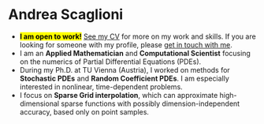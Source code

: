 # Andrea Scaglioni
- <Mark>**I am open to work!**</Mark> [See my CV](https://andreascaglioni.net/cv/) for more on my work and skills. If you are looking for someone with my profile, please [get in touch with me](https://andreascaglioni.net/contacts/).
- I am an **Applied Mathematician** and **Computational Scientist** focusing on the numerics of Partial Differential Equations (PDEs).
- During my Ph.D. at TU Vienna (Austria), I worked on methods for **Stochastic PDEs** and **Random Coefficient PDEs**. I am especially interested in nonlinear, time-dependent problems.
- I focus on **Sparse Grid interpolation**, which can approximate high-dimensional sparse functions with possibly dimension-independent accuracy, based only on point samples.
<!-- 
- See my [blog post about sparse grid interpolation](https://andreascaglioni.net/...).
- Check out [SGMethods](https://github.com/andreascaglioni/SGMethods), my Python implementations of sparse grid interpolation. I wrote it for my research, then polished it and made it public for everyone to enjoy! If you are interested in contributing, please [get in touch with me](https://andreascaglioni.net/contacts/).
- Fun Fact: I am passionate about photography. See some of my favorite photos at [photo.andreascaglioni.net](https://photoasphoto.netlify.app/).
-->

<!--
**andreascaglioni/andreascaglioni** is a ✨ _special_ ✨ repository because its `README.md` (this file) appears on your GitHub profile.

Here are some ideas to get you started:

- 🔭 I’m currently working on ...
- 🌱 I’m currently learning ...
- 👯 I’m looking to collaborate on ...
- 🤔 I’m looking for help with ...
- 💬 Ask me about ...
- 📫 How to reach me: ...
- 😄 Pronouns: ...
- ⚡ Fun fact: ...
-->
